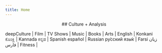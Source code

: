 ```yaml
---
title: Home
---
```

<center>
## <i class="mega-octicon octicon-megaphone"></i> Culture + Analysis <i class="fa fa-lg fa-cogs"></i>

</center>

deepCulture | <i class="fa fa-film"></i> Film | <i class="fa fa-television"></i> TV Shows | <i class="fa fa-music"></i> Music | <i class="fa fa-book"></i> Books | <i class="fa fa-paint-brush"></i> Arts | English | Konkani ಕೊಂಕ್ಣಿ | Kannada ಕನ್ನಡ | Spanish español | Russian ру́сский язы́к | Farsi زبان فارس | <i class="fa fa-heartbeat"></i> Fitness | 
